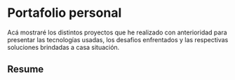 # Portafolio personal

Acá mostraré los distintos proyectos que he realizado con anterioridad para presentar las tecnologías usadas, los desafios enfrentados y las respectivas soluciones brindadas a casa situación.


## Resume
